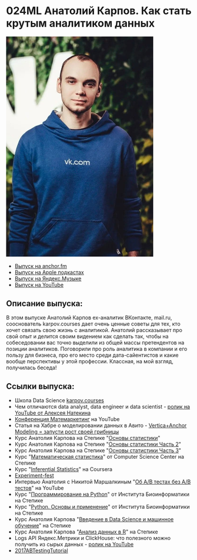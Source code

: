 # 024ML Анатолий Карпов. Как стать крутым аналитиком данных

<img src="foto/Anatoliy.png" width="400"/>

- [Выпуск на anchor.fm](https://anchor.fm/kmsrus/episodes/024-ML-evj82p)
- [Выпуск на Apple подкастах](https://podcasts.apple.com/ru/podcast/machine-learning-podcast/id1495052772?l=en&i=1000518503629)
- [Выпуск на Яндекс.Музыке](https://music.yandex.ru/album/9781458/track/81715420)
- [Выпуск на YouTube](https://youtu.be/HxlRX5btz80)

## Описание выпуска:

В этом выпуске Анатолий Карпов ex-аналитик ВКонтакте, mail.ru, сооснователь karpov.courses дает очень ценные советы для тех, кто хочет связать свою жизнь с аналитикой. Анатолий рассказывает про свой опыт и делится своим видением как сделать так, чтобы на собеседовании вас точно выделили из общей массы претендентов на позиции аналитиков. Поговорили про роль аналитика в компании и его пользу для бизнеса, про его место среди дата-сайентистов и какие вообще перспективы у этой профессии. Классная, на мой взгляд, получилась беседа!

## Ссылки выпуска:

- Школа Data Science [karpov.courses](https://karpov.courses/)
- Чем отличаются data analyst, data engineer и data scientist - [ролик на YouTube от Алексея Натекина](https://youtu.be/lDkTNURDIaY)
- [Конференция Матемаркетинг](https://www.youtube.com/c/%D0%9C%D0%B0%D1%82%D0%B5%D0%BC%D0%B0%D1%80%D0%BA%D0%B5%D1%82%D0%B8%D0%BD%D0%B3/videos) на YouTube
- Статья на Хабре о моделировании данных в Авито - [Vertica+Anchor Modeling = запусти рост своей грибницы](https://habr.com/ru/company/avito/blog/322510/)
- Курс Анатолия Карпова на Степике "[Основы статистики](https://stepik.org/course/76/info)"
- Курс Анатолия Карпова на Степике "[Основы статистики Часть 2](https://stepik.org/course/524/info)"
- Курс Анатолия Карпова на Степике "[Основы статистики Часть 3](https://stepik.org/course/2152/info)"
- Курс "[Математическая статистика](https://stepik.org/course/326/info)" от Computer Science Center на Степике
- Курс "[Inferential Statistics](https://www.coursera.org/learn/inferential-statistics-intro)" на Coursera
- [Experiment-fest](https://expf.ru/)
- Интервью Анатолия с Никитой Маршалкиным "[Об A/B тестах без A/B тестов](https://youtu.be/NcDcxOqB52k)" на YouTube
- Курс "[Программирование на Python](https://stepik.org/course/67/info)" от Института Биоинформатики на Степике
- Курс "[Python. Основы и применение](https://stepik.org/course/512/info)" от Института Биоинформатики на Степике
- Курс Анатолия Карпова "[Введение в Data Science и машинное обучение](https://stepik.org/course/4852/info)" на Степике
- Курс Анатолия Карпова "[Анализ данных в R](https://stepik.org/course/129/promo)" на Степике
- Logs API Яндекс.Метрики и ClickHouse: что полезного можно получить из сырых данных - [ролик на YouTube](https://www.youtube.com/watch?v=pOHqwTC--vQ)
- [2017ABTestingTutorial](https://exp-platform.com/2017abtestingtutorial/)
